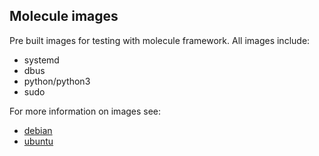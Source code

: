 Molecule images
---------------
Pre built images for testing with molecule framework.
All images include:
- systemd
- dbus
- python/python3
- sudo

For more information on images see:
- [debian](/debian/README.md)
- [ubuntu](/ubuntu/README.md)
